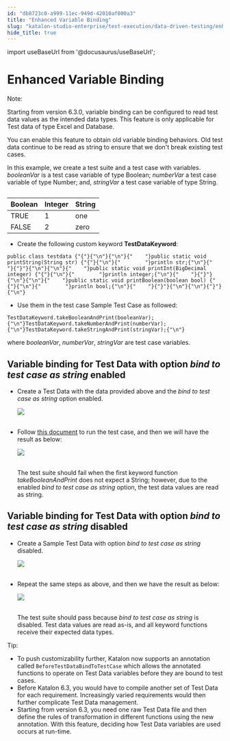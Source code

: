 ```yaml
---
id: "db8723c0-a999-11ec-949d-42010af000a3"
title: "Enhanced Variable Binding"
slug: "katalon-studio-enterprise/test-execution/data-driven-testing/enhanced-variable-binding"
hide_title: true
---
```

import useBaseUrl from '@docusaurus/useBaseUrl';

    

# <a id="id" class="anchor_top_offset"/><a id="ariaid-title1" class="anchor_top_offset"/>Enhanced Variable Binding

    
      
<div xmlns="http://www.w3.org/1999/xhtml" className="note note note_note"><span className="note__title">Note:</span> 
  <p className="p">Starting from version 6.3.0, variable binding can be configured
    to read test data values as the intended data types. This feature
    is only applicable for Test data of type Excel and Database.</p>
</div>
      
<p xmlns="http://www.w3.org/1999/xhtml" className="p">You can enable this feature to obtain old variable binding   behaviors. Old test data continue to be read as string to ensure   that we don't break existing test cases.</p> 
      
<p xmlns="http://www.w3.org/1999/xhtml" className="p">In this example, we create a test suite and a test case with   variables. <em className="ph i">booleanVar</em> is a test case variable of type   Boolean; <em className="ph i">numberVar</em> a test case variable of type Number;   and, <em className="ph i">stringVar</em> a test case variable of type String.</p> 
      
<table xmlns="http://www.w3.org/1999/xhtml" className="table"><caption /><thead className="thead">     <tr className>       <th className="entry anchor_top_offset" id="id__entry__1">Boolean</th>       <th className="entry anchor_top_offset" id="id__entry__2">Integer</th>       <th className="entry anchor_top_offset" id="id__entry__3">String</th>     </tr>   </thead><tbody className="tbody">     <tr className>       <td className="entry" headers="id__entry__1 id__entry__2 id__entry__3 ">TRUE</td>       <td className="entry" headers="id__entry__1 id__entry__2 id__entry__3 ">1</td>       <td className="entry" headers="id__entry__1 id__entry__2 id__entry__3 ">one</td>     </tr>     <tr className>       <td className="entry" headers="id__entry__1 id__entry__2 id__entry__3 ">FALSE</td>       <td className="entry" headers="id__entry__1 id__entry__2 id__entry__3 ">2</td>       <td className="entry" headers="id__entry__1 id__entry__2 id__entry__3 ">zero</td>     </tr>   </tbody></table> 
      
<ul xmlns="http://www.w3.org/1999/xhtml" className="ul">   <li className="li">Create the following custom keyword     <strong className="ph b">TestDataKeyword</strong>:</li> </ul> 
              
<pre xmlns="http://www.w3.org/1999/xhtml" className="pre codeblock"><code>public class testdata {"{"}{"\n"}{"\n"}{"    "}public static void printString(String str) {"{"}{"\n"}{"        "}println str;{"\n"}{"    "}{"}"}{"\n"}{"\n"}{"    "}public static void printInt(BigDecimal integer) {"{"}{"\n"}{"        "}println integer;{"\n"}{"    "}{"}"}{"\n"}{"\n"}{"    "}public static void printBoolean(boolean bool) {"{"}{"\n"}{"        "}println bool;{"\n"}{"    "}{"}"}{"\n"}{"\n"}{"}"}{"\n"}</code></pre> 
            
<ul xmlns="http://www.w3.org/1999/xhtml" className="ul">   <li className="li">Use them in the test case Sample Test Case as followed:</li> </ul> 
              
<pre xmlns="http://www.w3.org/1999/xhtml" className="pre codeblock"><code>TestDataKeyword.takeBooleanAndPrint(booleanVar);{"\n"}TestDataKeyword.takeNumberAndPrint(numberVar);{"\n"}TestDataKeyword.takeStringAndPrint(stringVar);{"\n"}</code></pre> 
            
<p xmlns="http://www.w3.org/1999/xhtml" className="p">where <em className="ph i">booleanVar</em>, <em className="ph i">numberVar</em>,   <em className="ph i">stringVar</em> are test case variables.</p> 
    
  
    

## <a id="id_1" class="anchor_top_offset"/>Variable binding for Test Data with option <em xmlns="http://www.w3.org/1999/xhtml" className="ph i">bind to test   case as string</em>  enabled

    
      
<ul xmlns="http://www.w3.org/1999/xhtml" className="ul">   <li className="li">     <p className="p">Create a Test Data with the data provided above and the <em className="ph i">bind         to test case as string</em> option enabled.</p>     <p className="p">       <img className="image" src={useBaseUrl("https://github.com/katalon-studio/docs-images/raw/master/katalon-studio/docs/bind-as-string/option-enabled.png")} /><br /><br />     </p>   </li>   <li className="li">     <p className="p">Follow <a className="xref j-external-link" href="https://docs.katalon.com/katalon-studio/docs/run-test-case-external-data.html" target="_blank">this         document</a> to run the test case, and then we will have the result       as below:</p>     <p className="p">       <img className="image" src={useBaseUrl("https://github.com/katalon-studio/docs-images/raw/master/katalon-studio/docs/bind-as-string/2-failed.png")} /><br /><br />     </p>     <p className="p">The test suite should fail when the first keyword function       <em className="ph i">takeBooleanAndPrint</em> does not expect a String; however, due       to the enabled <em className="ph i">bind to test case as string</em> option, the       test data values are read as string.</p>   </li> </ul> 
    
  

## <a id="id_2" class="anchor_top_offset"/>Variable binding for Test Data with option <em xmlns="http://www.w3.org/1999/xhtml" className="ph i">bind to test   case as string</em>  disabled

<ul xmlns="http://www.w3.org/1999/xhtml" className="ul"><li className="li">     <p className="p">Create a Sample Test Data with option <em className="ph i">bind to test case as         string</em> disabled.</p>     <p className="p">       <img className="image" src={useBaseUrl("https://github.com/katalon-studio/docs-images/raw/master/katalon-studio/docs/bind-as-string/option-disabled.png")} /><br /><br />     </p>   </li><li className="li">     <p className="p">Repeat the same steps as above, and then we have the result as       below:</p>     <p className="p">       <img className="image" src={useBaseUrl("https://github.com/katalon-studio/docs-images/raw/master/katalon-studio/docs/bind-as-string/4-passed.png")} /><br /><br />     </p>     <p className="p">The test suite should pass because <em className="ph i">bind to test case as         string</em> is disabled. Test data values are read as-is, and all       keyword functions receive their expected data types.</p>   </li></ul> 
<div xmlns="http://www.w3.org/1999/xhtml" className="note tip note_tip"><span className="note__title">Tip:</span> 
  <ul className="ul"><li className="li">To push customizability further, Katalon now supports an
      annotation called <code className="ph codeph">BeforeTestDataBindToTestCase</code> which
      allows the annotated functions to operate on Test Data variables
      before they are bound to test cases.</li><li className="li">Before Katalon 6.3, you would have to compile another set of
      Test Data for each requirement. Increasingly varied requirements
      would then further complicate Test Data management.</li><li className="li">Starting from version 6.3, you need one raw Test Data file and
      then define the rules of transformation in different functions
      using the new annotation. With this feature, deciding how Test Data
      variables are used occurs at run-time.</li></ul>
</div>
